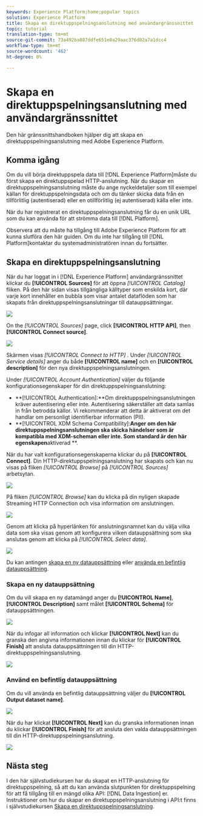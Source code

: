 ```yaml
---
keywords: Experience Platform;home;popular topics
solution: Experience Platform
title: Skapa en direktuppspelningsanslutning med användargränssnittet
topic: tutorial
translation-type: tm+mt
source-git-commit: 73a492ba887ddfe651e0a29aac376d82a7a1dcc4
workflow-type: tm+mt
source-wordcount: '462'
ht-degree: 0%

---
```



# Skapa en direktuppspelningsanslutning med användargränssnittet

Den här gränssnittshandboken hjälper dig att skapa en direktuppspelningsanslutning med Adobe Experience Platform.

## Komma igång

Om du vill börja direktuppspela data till [!DNL Experience Platform]måste du först skapa en direktuppspelad HTTP-anslutning. När du skapar en direktuppspelningsanslutning måste du ange nyckeldetaljer som till exempel källan för direktuppspelningsdata och om du tänker skicka data från en tillförlitlig (autentiserad) eller en otillförlitlig (ej autentiserad) källa eller inte.

När du har registrerat en direktuppspelningsanslutning får du en unik URL som du kan använda för att strömma data till [!DNL Platform].

Observera att du måste ha tillgång till Adobe Experience Platform för att kunna slutföra den här guiden. Om du inte har tillgång till [!DNL Platform]kontaktar du systemadministratören innan du fortsätter.

## Skapa en direktuppspelningsanslutning

När du har loggat in i [!DNL Experience Platform] användargränssnittet klickar du **[!UICONTROL Sources]** för att öppna *[!UICONTROL Catalog]* fliken. På den här sidan visas tillgängliga källtyper som enskilda kort, där varje kort innehåller en bubbla som visar antalet dataflöden som har skapats från direktuppspelningsanslutningar till datauppsättningar.

![](../images/streaming-ingestion/ui/click-sources.png)

On the *[!UICONTROL Sources]* page, click **[!UICONTROL HTTP API]**, then **[!UICONTROL Connect source]**.

![](../images/streaming-ingestion/ui/click-connect-source.png)

Skärmen visas *[!UICONTROL Connect to HTTP]* . Under *[!UICONTROL Service details]* anger du både **[!UICONTROL name]** och en **[!UICONTROL description]** för den nya direktuppspelningsanslutningen.

Under *[!UICONTROL Account Authentication]* väljer du följande konfigurationsegenskaper för din direktuppspelningsanslutning:

- **[!UICONTROL Authentication]:**Om direktuppspelningsanslutningen kräver autentisering eller inte. Autentisering säkerställer att data samlas in från betrodda källor. Vi rekommenderar att detta är aktiverat om det handlar om personligt identifierbar information (PII).
- **[!UICONTROL XDM Schema Compatibility]:**Anger om den här direktuppspelningsanslutningen ska skicka händelser som är kompatibla med XDM-scheman eller inte. Som standard är den här egenskapen**aktiverad **.

När du har valt konfigurationsegenskaperna klickar du på **[!UICONTROL Connect]**. Din HTTP-direktuppspelningsanslutning har skapats och kan nu visas på fliken *[!UICONTROL Browse]* på *[!UICONTROL Sources]* arbetsytan.

![](../images/streaming-ingestion/ui/http-sources-details.png)

På fliken *[!UICONTROL Browse]* kan du klicka på din nyligen skapade Streaming HTTP Connection och visa information om anslutningen.

![](../images/streaming-ingestion/ui/browse-sources.png)

Genom att klicka på hyperlänken för anslutningsnamnet kan du välja vilka data som ska visas genom att konfigurera vilken datauppsättning som ska anslutas genom att klicka på *[!UICONTROL Select data]*.

![](../images/streaming-ingestion/ui/select-data.png)

Du kan antingen [skapa en ny datauppsättning](#create-a-new-dataset) eller [använda en befintlig datauppsättning](#use-an-existing-dataset).

### Skapa en ny datauppsättning

Om du vill skapa en ny datamängd anger du **[!UICONTROL Name]**, **[!UICONTROL Description]** samt målet **[!UICONTROL Schema]** för datauppsättningen.

![](../images/streaming-ingestion/ui/create-new-dataset.png)

När du infogar all information och klickar **[!UICONTROL Next]** kan du granska den angivna informationen innan du klickar för **[!UICONTROL Finish]** att ansluta datauppsättningen till din HTTP-direktuppspelningsanslutning.

![](../images/streaming-ingestion/ui/review-create-new-dataset.png)

### Använd en befintlig datauppsättning

Om du vill använda en befintlig datauppsättning väljer du **[!UICONTROL Output dataset name]**.

![](../images/streaming-ingestion/ui/use-existing-dataset.png)

När du har klickat **[!UICONTROL Next]** kan du granska informationen innan du klickar **[!UICONTROL Finish]** för att ansluta den valda datauppsättningen till din HTTP-direktuppspelningsanslutning.

![](../images/streaming-ingestion/ui/review-existing-dataset.png)

## Nästa steg

I den här självstudiekursen har du skapat en HTTP-anslutning för direktuppspelning, så att du kan använda slutpunkten för direktuppspelning för att få tillgång till en mängd olika API: [!DNL Data Ingestion] er. Instruktioner om hur du skapar en direktuppspelningsanslutning i API:t finns i självstudiekursen [Skapa en direktuppspelningsanslutning](../tutorials/create-streaming-connection.md).

